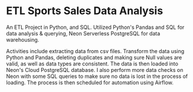 # ETL Sports Sales Data Analysis
An ETL Project in Python, and SQL. Utilized Python's Pandas and SQL for data analysis & querying, Neon Serverless PostgreSQL for data warehousing.

Activities include extracting data from csv files. Transform the data using Python and Pandas, deleting duplicates and making sure Null values are valid, as well as data types are consistent. The data is then loaded into Neon's Cloud PostgreSQL database. I also perform more data checks on Neon with some SQL queries to make sure no data is lost in the process of loading. The process is then scheduled for automation using Airflow.
